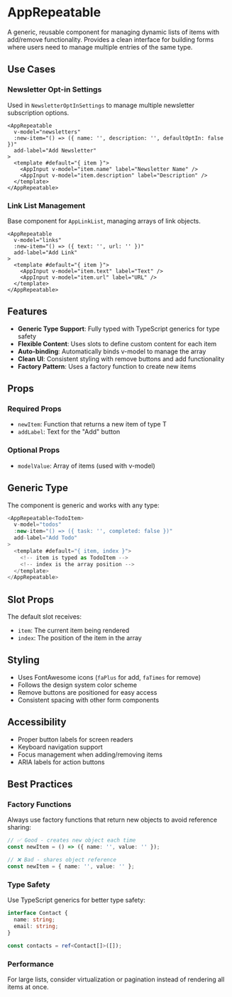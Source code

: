 # AppRepeatable

A generic, reusable component for managing dynamic lists of items with add/remove functionality. Provides a clean interface for building forms where users need to manage multiple entries of the same type.

## Use Cases

### Newsletter Opt-in Settings

Used in `NewsletterOptInSettings` to manage multiple newsletter subscription options.

```vue
<AppRepeatable
  v-model="newsletters"
  :new-item="() => ({ name: '', description: '', defaultOptIn: false })"
  add-label="Add Newsletter"
>
  <template #default="{ item }">
    <AppInput v-model="item.name" label="Newsletter Name" />
    <AppInput v-model="item.description" label="Description" />
  </template>
</AppRepeatable>
```

### Link List Management

Base component for `AppLinkList`, managing arrays of link objects.

```vue
<AppRepeatable
  v-model="links"
  :new-item="() => ({ text: '', url: '' })"
  add-label="Add Link"
>
  <template #default="{ item }">
    <AppInput v-model="item.text" label="Text" />
    <AppInput v-model="item.url" label="URL" />
  </template>
</AppRepeatable>
```

## Features

- **Generic Type Support**: Fully typed with TypeScript generics for type safety
- **Flexible Content**: Uses slots to define custom content for each item
- **Auto-binding**: Automatically binds v-model to manage the array
- **Clean UI**: Consistent styling with remove buttons and add functionality
- **Factory Pattern**: Uses a factory function to create new items

## Props

### Required Props

- `newItem`: Function that returns a new item of type T
- `addLabel`: Text for the "Add" button

### Optional Props

- `modelValue`: Array of items (used with v-model)

## Generic Type

The component is generic and works with any type:

```typescript
<AppRepeatable<TodoItem>
  v-model="todos"
  :new-item="() => ({ task: '', completed: false })"
  add-label="Add Todo"
>
  <template #default="{ item, index }">
    <!-- item is typed as TodoItem -->
    <!-- index is the array position -->
  </template>
</AppRepeatable>
```

## Slot Props

The default slot receives:

- `item`: The current item being rendered
- `index`: The position of the item in the array

## Styling

- Uses FontAwesome icons (`faPlus` for add, `faTimes` for remove)
- Follows the design system color scheme
- Remove buttons are positioned for easy access
- Consistent spacing with other form components

## Accessibility

- Proper button labels for screen readers
- Keyboard navigation support
- Focus management when adding/removing items
- ARIA labels for action buttons

## Best Practices

### Factory Functions

Always use factory functions that return new objects to avoid reference sharing:

```typescript
// ✅ Good - creates new object each time
const newItem = () => ({ name: '', value: '' });

// ❌ Bad - shares object reference
const newItem = { name: '', value: '' };
```

### Type Safety

Use TypeScript generics for better type safety:

```typescript
interface Contact {
  name: string;
  email: string;
}

const contacts = ref<Contact[]>([]);
```

### Performance

For large lists, consider virtualization or pagination instead of rendering all items at once.
